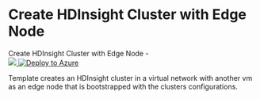 # Create HDInsight Cluster with Edge Node

Create HDInsight Cluster with Edge Node -<br>
<a href="https://portal.azure.com/#create/Microsoft.Template/uri/https%3A%2F%2Fraw.githubusercontent.com%2Fanthony-murphy%2Fazure-quickstart-templates%2Fmaster%2Fhdinsight-with-edge-node%2Fazuredeploy.json" target="_blank">
    <img src="http://azuredeploy.net/deploybutton.png"/>
</a>
[![Deploy to Azure](http://azuredeploy.net/deploybutton.png)](https://azuredeploy.net/)

Template creates an HDInsight cluster in a virtual network with another vm as an edge node that is bootstrapped with the clusters configurations.
